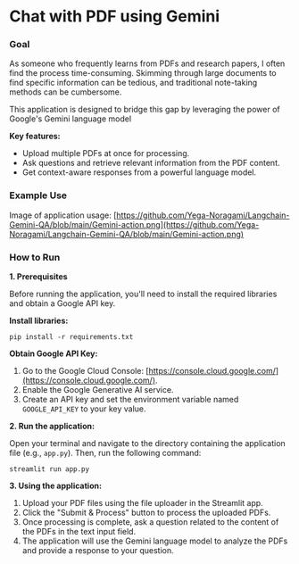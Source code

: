 # Chat with PDF using Gemini

### Goal 

As someone who frequently learns from PDFs and research papers, I often find the process time-consuming. Skimming through large documents to find specific information can be tedious, and traditional note-taking methods can be cumbersome.

This application is designed to bridge this gap by leveraging the power of Google's Gemini language model

**Key features:**

* Upload multiple PDFs at once for processing.
* Ask questions and retrieve relevant information from the PDF content.
* Get context-aware responses from a powerful language model.

### Example Use

Image of application usage: [https://github.com/Yega-Noragami/Langchain-Gemini-QA/blob/main/Gemini-action.png](https://github.com/Yega-Noragami/Langchain-Gemini-QA/blob/main/Gemini-action.png)

### How to Run

**1. Prerequisites**

Before running the application, you'll need to install the required libraries and obtain a Google API key.

**Install libraries:**

```
pip install -r requirements.txt
```

**Obtain Google API Key:**

1. Go to the Google Cloud Console: [https://console.cloud.google.com/](https://console.cloud.google.com/).
2. Enable the Google Generative AI service.
3. Create an API key and set the environment variable named `GOOGLE_API_KEY` to your key value.

**2. Run the application:**

Open your terminal and navigate to the directory containing the application file (e.g., `app.py`). Then, run the following command:

```
streamlit run app.py
```

**3. Using the application:**

1. Upload your PDF files using the file uploader in the Streamlit app.
2. Click the "Submit & Process" button to process the uploaded PDFs.
3. Once processing is complete, ask a question related to the content of the PDFs in the text input field.
4. The application will use the Gemini language model to analyze the PDFs and provide a response to your question.


